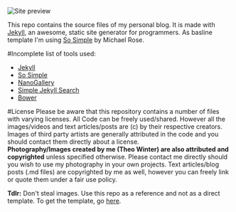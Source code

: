 ![Site preview](https://raw.githubusercontent.com/aerobless/theowinter.ch/master/images/preview.png)

This repo contains the source files of my personal blog. It is made with [Jekyll](http://jekyllrb.com/), an awesome, static site
generator for programmers. As basline template I'm using [So Simple](https://github.com/mmistakes/so-simple-theme) by Michael Rose.

#Incomplete list of tools used:
 + [Jekyll](http://jekyllrb.com/)
 + [So Simple](https://github.com/mmistakes/so-simple-theme)
 + [NanoGallery](http://nanogallery.brisbois.fr/)
 + [Simple Jekyll Search](https://github.com/christian-fei/Simple-Jekyll-Search)
 + [Bower](http://bower.io/)

#License
Please be aware that this repository contains a number of files with varying licenses. All Code can be freely used/shared.
However all the images/videos and text articles/posts are (c) by their respective creators. Images of third party artists are
generally attributed in the code and you should contact them directly about a license.  
**Photography/Images created by me (Theo Winter) are also attributed and copyrighted** unless specified otherwise. Please contact me directly
should you wish to use my photography in your own projects.
Text articles/blog posts (.md files) are copyrighted by me as well, however you can freely link or quote them
under a fair use policy.  

**Tdlr:** Don't steal images. Use this repo as a reference and not as a direct template. To get the template, go [here](https://github.com/mmistakes/so-simple-theme).
